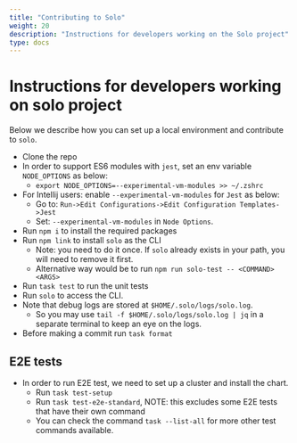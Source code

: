 ```yaml
---
title: "Contributing to Solo"
weight: 20
description: "Instructions for developers working on the Solo project"
type: docs
---
```


# Instructions for developers working on solo project

Below we describe how you can set up a local environment and contribute to `solo`.

* Clone the repo
* In order to support ES6 modules with `jest`, set an env variable `NODE_OPTIONS` as below:
  * `export NODE_OPTIONS=--experimental-vm-modules >> ~/.zshrc`
* For Intellij users: enable `--experimental-vm-modules` for `Jest` as below:
  * Go to: `Run->Edit Configurations->Edit Configuration Templates->Jest`
  * Set: `--experimental-vm-modules` in `Node Options`.
* Run `npm i` to install the required packages
* Run `npm link` to install `solo` as the CLI
  * Note: you need to do it once. If `solo` already exists in your path, you will need to remove it first.
  * Alternative way would be to run `npm run solo-test -- <COMMAND> <ARGS>`
* Run `task test` to run the unit tests
* Run `solo` to access the CLI.
* Note that debug logs are stored at `$HOME/.solo/logs/solo.log`.
  * So you may use `tail -f $HOME/.solo/logs/solo.log | jq` in a separate terminal to keep an eye on the logs.
* Before making a commit run `task format`

## E2E tests

* In order to run E2E test, we need to set up a cluster and install the chart.
  * Run `task test-setup`
  * Run `task test-e2e-standard`, NOTE: this excludes some E2E tests that have their own command
  * You can check the command `task --list-all` for more other test commands available.
